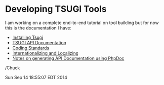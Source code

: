 Developing TSUGI Tools
======================

I am working on a complete end-to-end tutorial on tool building but
for now this is the documentation I have:

* [Installing Tsugi](INSTALLING.md)
* [TSUGI API Documentation](http://do1.dr-chuck.com/tsugi/phpdoc/)
* [Coding Standards](CODING.md)
* [Internationalizing and Localizing](I18N.md)
* [Notes on generating API Documentation using PhpDoc](PHPDOC.md)

/Chuck

Sun Sep 14 18:55:07 EDT 2014

